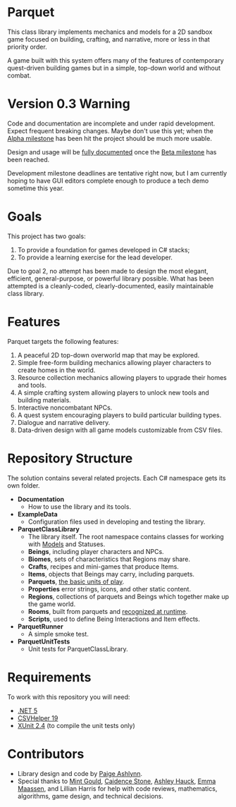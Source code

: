 # Parquet

This class library implements mechanics and models for a 2D sandbox game focused on building, crafting, and narrative, more or less in that priority order.

A game built with this system offers many of the features of contemporary quest-driven building games but in a simple, top-down world and without combat.

# Version 0.3 Warning

Code and documentation are incomplete and under rapid development.  Expect frequent breaking changes.  Maybe don't use this yet; when the [Alpha milestone](https://github.com/mxashlynn/Parquet/milestone/2) has been hit the project should be much more usable.

Design and usage will be [fully documented](https://github.com/mxashlynn/Parquet/tree/master/Documentation) once the [Beta milestone](https://github.com/mxashlynn/Parquet/milestone/3) has been reached.

Development milestone deadlines are tentative right now, but I am currently hoping to have GUI editors complete enough to produce a tech demo sometime this year.

# Goals

This project has two goals:

1. To provide a foundation for games developed in C# stacks;
2. To provide a learning exercise for the lead developer.

Due to goal 2, no attempt has been made to design the most elegant, efficient, general-purpose, or powerful library possible.
What has been attempted is a cleanly-coded, clearly-documented, easily maintainable class library.

# Features

Parquet targets the following features:

1. A peaceful 2D top-down overworld map that may be explored.
2. Simple free-form building mechanics allowing player characters to create homes in the world.
3. Resource collection mechanics allowing players to upgrade their homes and tools.
4. A simple crafting system allowing players to unlock new tools and building materials.
5. Interactive noncombatant NPCs.
6. A quest system encouraging players to build particular building types.
7. Dialogue and narrative delivery.
8. Data-driven design with all game models customizable from CSV files.

# Repository Structure

The solution contains several related projects.
Each C# namespace gets its own folder.

- **Documentation**
    - How to use the library and its tools.
- **ExampleData**
    - Configuration files used in developing and testing the library.
- **ParquetClassLibrary**
    - The library itself. The root namespace contains classes for working with [Models](https://github.com/mxashlynn/Parquet/blob/master/Documentation/2-How_Parquet_Handles_Game_Objects.md) and Statuses.
    - **Beings**, including player characters and NPCs.
    - **Biomes**, sets of characteristics that Regions may share.
    - **Crafts**, recipes and mini-games that produce Items.
    - **Items**, objects that Beings may carry, including parquets.
    - **Parquets**, [the basic units of play](https://github.com/mxashlynn/Parquet/blob/master/Documentation/3-How_Parquets_Work.md).
    - **Properties** error strings, icons, and other static content.
    - **Regions**, collections of parquets and Beings which together make up the game world.
    - **Rooms**, built from parquets and [recognized at runtime](https://github.com/mxashlynn/Parquet/blob/master/Documentation/4.-Room_Detection_and_Type_Assignment.md).
    - **Scripts**, used to define Being Interactions and Item effects.
- **ParquetRunner**
    - A simple smoke test.
- **ParquetUnitTests**
    - Unit tests for ParquetClassLibrary.

# Requirements

To work with this repository you will need:

- [.NET 5](https://dotnet.microsoft.com/download/dotnet/5.0)
- [CSVHelper 19](https://joshclose.github.io/CsvHelper/)
- [XUnit 2.4](https://github.com/xunit/xunit) (to compile the unit tests only)

# Contributors
- Library design and code by [Paige Ashlynn](https://github.com/mxashlynn/).
- Special thanks to [Mint Gould](https://github.com/WispyMouse), [Caidence Stone](https://github.com/caidencestone), [Ashley Hauck](https://github.com/khyperia), [Emma Maassen](https://github.com/Enichan), and Lillian Harris for help with code reviews, mathematics, algorithms, game design, and technical decisions.
